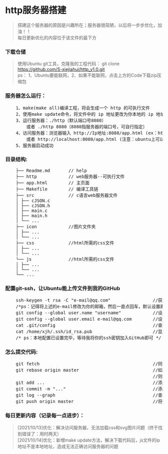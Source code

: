 # http服务器搭建
>搭建这个服务器的原因是兴趣所在；服务器很简陋，以后将一步步优化，加油！！<br>
>每日更新优化的内容位于该文件的最下方<br>
### 下载仓储
>使用Ubuntu git工具，克隆我的工程代码：
>git clone https://github.com/S-xiejiahui/http_v1.0.git <br>
>ps： 1、Ubuntu要能联网，2、如果不能联网，点击上方的Code下载zip压缩包
### 服务器怎么运行：
<pre>
    1、make(make all)编译工程，将会生成一个 http 的可执行文件
    2、使用make update命令，将文件中的 ip 地址更改为你本地的 ip 地址
    3、运行服务器：./http（默认端口号8080）
        或者 ./http 8080（8080指服务器的端口号，可自行指定）
    4、访问服务器：浏览器输入 http://Ip地址:8080/app.html (ex：http://192.168.1.1:8080/app.html)
        或者 http://localhost:8080/app.html (注意：ubuntu上可以，但是用Windows浏览器访问不了)
    5、服务器启动成功
</pre>
### 目录结构:
<pre>
    ├── Readme.md       // help
    ├── http            // web服务器--可执行文件
    ├── app.html        // 主页面
    ├── Makefile        // 编译工具链
    ├── src             // c语言web服务器文件
    │ ├── cJSON.c
    │ ├── cJSON.h
    │ ├── main.c
    │ ├── main.h
    │ └── ...
    ├── icon            //图片文件夹
    │ ├── ...
    │ └── ...
    ├── css             //html所需的css文件
    │ ├── ...
    │ └── ...
    └── js              //html所需的css文件
    │ ├── ...
    │ └── ...
    └── ...
</pre>
### 配置git-ssh，让Ubuntu能上传文件到我的GitHub
<pre>
    ssh-keygen -t rsa -C "e-mail@qq.com"                //获取ssh-key密钥
    /*ps：记得将上述的e-mail修改为你的邮箱，然后一直点回车，默认设置即可*/
    git config --global user.name "username"            //设置你的ssh名
    git config --global user.email e-mail@qq.com        //设置你的ssh邮箱
    cat .git/config                                     //查看你的设置是否生效
    cat /home/xjh/.ssh/id_rsa.pub                       //显示ssh密钥
    /* ps：本地配置已设置完毕，等待我将你的ssh密钥加入GitHub即可 */
</pre>
### 怎么提交代码:
<pre>
    git fetch                                           //同步远端服务器内容到本地分支
    git rebase origin master                            //如果有打印信息，说明你本地代码落后，GitHub上的代码
                                                        //则使用这条命令，同步
    git add ...                                         //添加修改的文件
    git commit -m "..."                                 //添加修改此次文件的备注
    git log --graph                                     //查看修改历史
    git push origin master                              //将修改的文件，推送到GitHub
</pre>
### 每日更新内容（记录每一点进步）：
>[2021/10/13]优化：解决访问服务器，无法加载css和svg图片问题（终于找到错误了：用时两天）<br>
>[2021/10/14]优化：新增make update方法，解决下载代码后，js文件的ip地址不是本地地址，造成无法正确访问服务器的问题<br>
